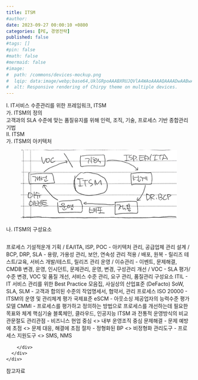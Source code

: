 ```yaml
---
title: ITSM
#author: 
date: 2023-09-27 00:00:10 +0800
categories: [PE, 경영전략]
published: false
#tags: []
#pin: false
#math: false
#mermaid: false
#image:
#  path: /commons/devices-mockup.png
#  lqip: data:image/webp;base64,UklGRpoAAABXRUJQVlA4WAoAAAAQAAAADwAABwAAQUxQSDIAAAARL0AmbZurmr57yyIiqE8oiG0bejIYEQTgqiDA9vqnsUSI6H+oAERp2HZ65qP/VIAWAFZQOCBCAAAA8AEAnQEqEAAIAAVAfCWkAALp8sF8rgRgAP7o9FDvMCkMde9PK7euH5M1m6VWoDXf2FkP3BqV0ZYbO6NA/VFIAAAA
#  alt: Responsive rendering of Chirpy theme on multiple devices.
---
```


<div class="post-wrap">
  <div class="para">
    <div class="para-title">
      I. IT서비스 수준관리를 위한 프레임워크, ITSM
    </div>
    <div class="para-cntnt">
      <div class="para">
        <div class="para-title">
          가. ITSM의 정의
        </div>
        <div class="para-cntnt">
            고객과의 SLA 수준에 맞는 품질유지를 위해 인력, 조직, 기술, 프로세스 기반 종합관리기법
        </div>
      </div>
    </div>
  </div>
  
  <div class="para">
    <div class="para-title">
      II. ITSM
    </div>
    <div class="para-cntnt">
      <div class="para">
        <div class="para-title">
          가. ITSM의 아키텍처
        </div>
        <div class="para-cntnt">
          <figure class="post-figure">
            <img src="/assets/img/posts/ITSM.png" alt="ITSM">
<!--            <figcaption>Source: Unveiling the Metaverse: Exploring Emerging Trends, Multifaceted Perspectives, and Future Challenges</figcaption>-->
          </figure>
        </div>
      </div>
      <div class="para">
        <div class="para-title">
          나. ITSM의 구성요소
        </div>
        <div class="para-cntnt">
          <table class="post-table">
          </table>
          프로세스 기설적운개
  기획 / EA/ITA, ISP, POC - 아키텍처 관리, 공급업체 관리
  설계 / BCP, DRP, SLA - 용량, 가용성 관리, 보안, 연속성 관리
  적용 / 배포, 원복 - 릴리즈 테스트/교육, 서비스 개발/테스트, 릴리즈 관리
  운영 / 이슈관리 - 이벤트, 문제해결, CMDB 변경, 운영, 인시던트, 문제관리, 운영, 변경, 구성관리
  개선 / VOC - SLA 평가/수준 변경, VOC 및 품질 개선, 서비스 수준 관리, 요구 관리, 품질관리
구성요소
  ITIL - IT 서비스 관리를 위한 Best Practice 모음집, 사실상의 산업표준 (DeFacto)
  SoW, SLA, SLM - 고객과 합의된 수준의 작업명세서, 협약서, 관리 프로세스
  ISO 20000 - ITSM의 운영 및 관리체계 평가 국제표준
  eSCM - 아웃소싱 제공업자의 능력수준 평가모델
  CMMI - 프로세스를 평가하고 정의하는 방법으로 프로세스를 개선하는데 필요한 목표와 체계
핵심기술
  블록체인, 클라우드, 인공지능
ITSM 과 전통적 운영방식의 비교 관문절도
  관리관점 - 비즈니스 현업 중심 &lt;&gt; 내부 운영조직 중심
  문제해결 - 문제 예방에 초점 &lt;&gt; 문제 대응, 해결에 초점
  절차 - 정형화된 BP &lt;&gt; 비정형화
  관리도구 - 프로세스 지원도구 &lt;&gt; SMS, NMS

        </div>
      </div>
    </div>
  </div>

  <div class="refr-wrap">
    <div class="refr-title">
        참고자료
    </div>
    <ol class="refr-list">
    <!--    <li>(나현식, 최대선) <a target="_blank" href="https://scienceon.kisti.re.kr/commons/util/originalView.do?cn=JAKO202225948430499&oCn=JAKO202225948430499&dbt=JAKO&journal=NJOU00291864">메타버스 보안 위협 요소 및 대응 방안 검토</a></li>-->
    <!--    <li>(M. Uddin, S. Manickam, H. Ullah, M. Obaidat and A. Dandoush) <a target="_blank" href="https://ieeexplore.ieee.org/abstract/document/10138386">Unveiling the Metaverse: Exploring Emerging Trends, Multifaceted Perspectives, and Future Challenges</a></li>-->
    </ol>
  </div>
</div>
